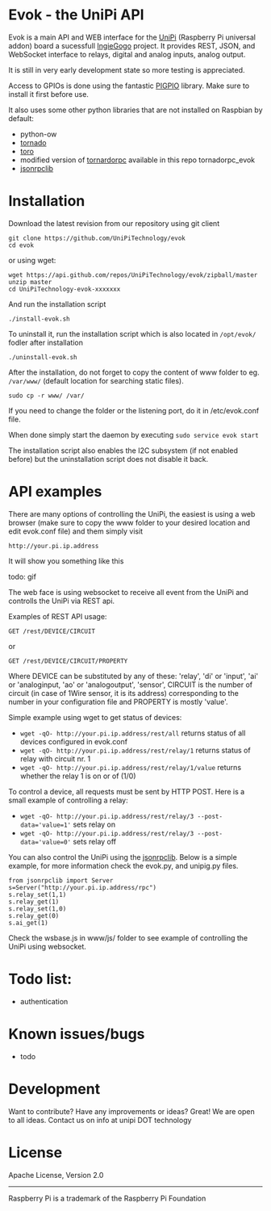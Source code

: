 # Evok - the UniPi API

Evok is a main API and WEB interface for the [UniPi] (Raspberry Pi universal addon) board a sucessfull [IngieGogo] project. It provides REST, JSON, and WebSocket interface to relays, digital and analog inputs, analog output.

It is still in very early development state so more testing is appreciated.

Access to GPIOs is done using the fantastic [PIGPIO] library. Make sure to install it first before use.

It also uses some other python libraries that are not installed on Raspbian by default:
* python-ow
* [tornado]
* [toro]
* modified version of [tornardorpc] available in this repo tornadorpc_evok
* [jsonrpclib]


Installation
============
Download the latest revision from our repository using git client

    git clone https://github.com/UniPiTechnology/evok
    cd evok

or using wget:

    wget https://api.github.com/repos/UniPiTechnology/evok/zipball/master
    unzip master
    cd UniPiTechnology-evok-xxxxxxx

And run the installation script

    ./install-evok.sh

To uninstall it, run the installation script which is also located in `/opt/evok/` fodler after installation

    ./uninstall-evok.sh

After the installation, do not forget to copy the content of www folder to eg. `/var/www/` (default location for searching static files).

    sudo cp -r www/ /var/

If you need to change the folder or the listening port, do it in /etc/evok.conf file.

When done simply start the daemon by executing `sudo service evok start`

The installation script also enables the I2C subsystem (if not enabled before) but the uninstallation script does not disable it back.

API examples
============
There are many options of controlling the UniPi, the easiest is using a web browser (make sure to copy the www folder to your desired location and edit evok.conf file) and them simply visit

    http://your.pi.ip.address

It will show you something like this

todo: gif

The web face is using websocket to receive all event from the UniPi and controlls the UniPi via REST api.

Examples of REST API usage:

    GET /rest/DEVICE/CIRCUIT

or

    GET /rest/DEVICE/CIRCUIT/PROPERTY

Where DEVICE can be substituted by any of these: 'relay', 'di' or 'input', 'ai' or 'analoginput, 'ao' or 'analogoutput', 'sensor',  CIRCUIT is the number of circuit (in case of 1Wire sensor, it is its address) corresponding to the number in your configuration file and PROPERTY is mostly 'value'.

Simple example using wget to get status of devices:
* `wget -qO- http://your.pi.ip.address/rest/all` returns status of all devices configured in evok.conf
* `wget -qO- http://your.pi.ip.address/rest/relay/1` returns status of relay with circuit nr. 1
* `wget -qO- http://your.pi.ip.address/rest/relay/1/value` returns whether the relay 1 is on or of (1/0)

To control a device, all requests must be sent by HTTP POST. Here is a small example of controlling a relay:
* `wget -qO- http://your.pi.ip.address/rest/relay/3 --post-data='value=1'` sets relay on
* `wget -qO- http://your.pi.ip.address/rest/relay/3 --post-data='value=0'` sets relay off

You can also control the UniPi using the [jsonrpclib]. Below is a simple example, for more information check the evok.py, and unipig.py files.

    from jsonrpclib import Server
    s=Server("http://your.pi.ip.address/rpc")
    s.relay_set(1,1)
    s.relay_get(1)
    s.relay_set(1,0)
    s.relay_get(0)
    s.ai_get(1)

Check the wsbase.js in www/js/ folder to see example of controlling the UniPi using websocket.


Todo list:
============
* authentication

Known issues/bugs
============
* todo

Development
============
Want to contribute? Have any improvements or ideas? Great! We are open to all ideas. Contact us on info at unipi DOT technology

License
============
Apache License, Version 2.0

----
Raspberry Pi is a trademark of the Raspberry Pi Foundation

[IngieGogo]:https://www.indiegogo.com/projects/unipi-the-universal-raspberry-pi-add-on-board
[UniPi]:http://www.unipi.technology
[PIGPIO]:http://abyz.co.uk/rpi/pigpio/
[tornado]:https://pypi.python.org/pypi/tornado/
[toro]:https://pypi.python.org/pypi/toro/
[tornardorpc]:https://github.com/joshmarshall/tornadorpc
[jsonrpclib]:https://github.com/joshmarshall/jsonrpclib